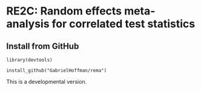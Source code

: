 # RE2C: Random effects meta-analysis for correlated test statistics

## Install from GitHub

```
library(devtools)

install_github("GabrielHoffman/rema")
```

This is a developmental version.



